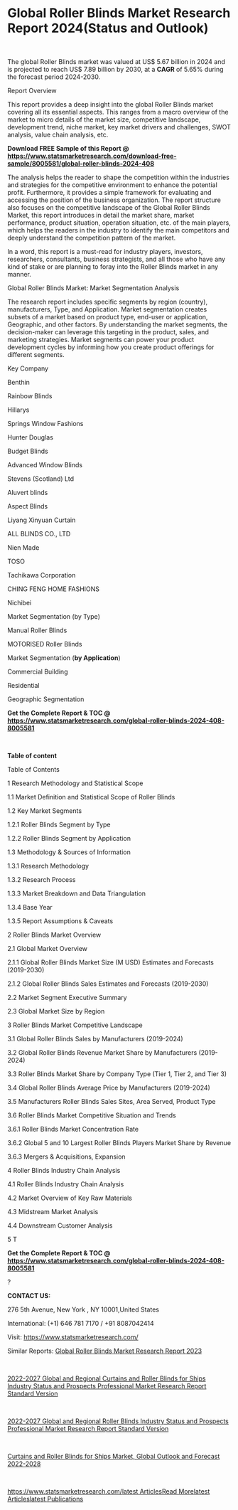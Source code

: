 <h1>Global Roller Blinds Market Research Report 2024(Status and Outlook)</h1><br/><p>The global Roller Blinds market was valued at US$ 5.67 billion in 2024 and is projected to reach US$ 7.89 billion by 2030, at a <strong>CAGR</strong> of 5.65% during the forecast period 2024-2030.</p>
 
 
 
 <p>Report Overview</p>
 
 
 
 <p>This report provides a deep insight into the global Roller Blinds market covering all its essential aspects. This ranges from a macro overview of the market to micro details of the market size, competitive landscape, development trend, niche market, key market drivers and challenges, SWOT analysis, value chain analysis, etc.</p>
 
 
 
 <p><strong>Download FREE Sample of this Report @ <a href="https://www.statsmarketresearch.com/download-free-sample/8005581/global-roller-blinds-2024-408">https://www.statsmarketresearch.com/download-free-sample/8005581/global-roller-blinds-2024-408</a></strong></p>
 
 
 
 <p>The analysis helps the reader to shape the competition within the industries and strategies for the competitive environment to enhance the potential profit. Furthermore, it provides a simple framework for evaluating and accessing the position of the business organization. The report structure also focuses on the competitive landscape of the Global Roller Blinds Market, this report introduces in detail the market share, market performance, product situation, operation situation, etc. of the main players, which helps the readers in the industry to identify the main competitors and deeply understand the competition pattern of the market.</p>
 
 
 
 <p>In a word, this report is a must-read for industry players, investors, researchers, consultants, business strategists, and all those who have any kind of stake or are planning to foray into the Roller Blinds market in any manner.</p>
 
 
 
 <p>Global Roller Blinds Market: Market Segmentation Analysis</p>
 
 
 
 <p>The research report includes specific segments by region (country), manufacturers, Type, and Application. Market segmentation creates subsets of a market based on product type, end-user or application, Geographic, and other factors. By understanding the market segments, the decision-maker can leverage this targeting in the product, sales, and marketing strategies. Market segments can power your product development cycles by informing how you create product offerings for different segments.</p>
 
 
 
 <p>Key Company</p>
 
 
 
 <p>Benthin</p>
 
 
 
 <p>Rainbow Blinds</p>
 
 
 
 <p>Hillarys</p>
 
 
 
 <p>Springs Window Fashions</p>
 
 
 
 <p>Hunter Douglas</p>
 
 
 
 <p>Budget Blinds</p>
 
 
 
 <p>Advanced Window Blinds</p>
 
 
 
 <p>Stevens (Scotland) Ltd</p>
 
 
 
 <p>Aluvert blinds</p>
 
 
 
 <p>Aspect Blinds</p>
 
 
 
 <p>Liyang Xinyuan Curtain</p>
 
 
 
 <p>ALL BLINDS CO., LTD</p>
 
 
 
 <p>Nien Made</p>
 
 
 
 <p>TOSO</p>
 
 
 
 <p>Tachikawa Corporation</p>
 
 
 
 <p>CHING FENG HOME FASHIONS</p>
 
 
 
 <p>Nichibei</p>
 
 
 
 <p>Market Segmentation (by Type)</p>
 
 
 
 <p>Manual Roller Blinds</p>
 
 
 
 <p>MOTORISED Roller Blinds</p>
 
 
 
 <p>Market Segmentation (<strong>by Application</strong>)</p>
 
 
 
 <p>Commercial Building</p>
 
 
 
 <p>Residential</p>
 
 
 
 <p>Geographic Segmentation</p>
 
 
 
 <div><b>Get the Complete Report & TOC @ <a href="https://www.statsmarketresearch.com/global-roller-blinds-2024-408-8005581">https://www.statsmarketresearch.com/global-roller-blinds-2024-408-8005581</a></b></div>
 
 
 
 <p><br />
 
 <b>Table of content</b></p>
 
 
 
 <p>Table of Contents<br />
 
 1 Research Methodology and Statistical Scope<br />
 
 1.1 Market Definition and Statistical Scope of Roller Blinds<br />
 
 1.2 Key Market Segments<br />
 
 1.2.1 Roller Blinds Segment by Type<br />
 
 1.2.2 Roller Blinds Segment by Application<br />
 
 1.3 Methodology & Sources of Information<br />
 
 1.3.1 Research Methodology<br />
 
 1.3.2 Research Process<br />
 
 1.3.3 Market Breakdown and Data Triangulation<br />
 
 1.3.4 Base Year<br />
 
 1.3.5 Report Assumptions & Caveats<br />
 
 2 Roller Blinds Market Overview<br />
 
 2.1 Global Market Overview<br />
 
 2.1.1 Global Roller Blinds Market Size (M USD) Estimates and Forecasts (2019-2030)<br />
 
 2.1.2 Global Roller Blinds Sales Estimates and Forecasts (2019-2030)<br />
 
 2.2 Market Segment Executive Summary<br />
 
 2.3 Global Market Size by Region<br />
 
 3 Roller Blinds Market Competitive Landscape<br />
 
 3.1 Global Roller Blinds Sales by Manufacturers (2019-2024)<br />
 
 3.2 Global Roller Blinds Revenue Market Share by Manufacturers (2019-2024)<br />
 
 3.3 Roller Blinds Market Share by Company Type (Tier 1, Tier 2, and Tier 3)<br />
 
 3.4 Global Roller Blinds Average Price by Manufacturers (2019-2024)<br />
 
 3.5 Manufacturers Roller Blinds Sales Sites, Area Served, Product Type<br />
 
 3.6 Roller Blinds Market Competitive Situation and Trends<br />
 
 3.6.1 Roller Blinds Market Concentration Rate<br />
 
 3.6.2 Global 5 and 10 Largest Roller Blinds Players Market Share by Revenue<br />
 
 3.6.3 Mergers & Acquisitions, Expansion<br />
 
 4 Roller Blinds Industry Chain Analysis<br />
 
 4.1 Roller Blinds Industry Chain Analysis<br />
 
 4.2 Market Overview of Key Raw Materials<br />
 
 4.3 Midstream Market Analysis<br />
 
 4.4 Downstream Customer Analysis<br />
 
 5 T</p>
 
 
 
 <div><b>Get the Complete Report & TOC @ <a href="https://www.statsmarketresearch.com/global-roller-blinds-2024-408-8005581">https://www.statsmarketresearch.com/global-roller-blinds-2024-408-8005581</a></b></div>
 
 
 
 <p>? </p>
 
 
 
 <p><b>CONTACT US:</b><br />
 
 276 5th Avenue, New York , NY 10001,United States<br />
 
 International: (+1) 646 781 7170 / +91 8087042414<br />
 
 Visit: <a href="https://www.statsmarketresearch.com/">https://www.statsmarketresearch.com/</a><br />
 
 Similar Reports: <a href="https://www.statsmarketresearch.com/global-roller-blinds-2024-408-8005581">Global Roller Blinds Market Research Report 2023</a><br />
 
 <br />
 
 <a href="https://www.statsmarketresearch.com/global-roller-blinds-2024-408-8005581">2022-2027 Global and Regional Curtains and Roller Blinds for Ships Industry Status and Prospects Professional Market Research Report Standard Version</a><br />
 
 <br />
 
 <a href="https://www.statsmarketresearch.com/global-roller-blinds-2024-408-8005581">2022-2027 Global and Regional Roller Blinds Industry Status and Prospects Professional Market Research Report Standard Version</a><br />
 
 <br />
 
 <a href="https://www.statsmarketresearch.com/global-roller-blinds-2024-408-8005581">Curtains and Roller Blinds for Ships Market, Global Outlook and Forecast 2022-2028</a><br />
 
 <br />
 
 <a href="https://gyeongbokgung.com">https://www.statsmarketresearch.com/</a><a href="https://hallyeomaritime.com">latest Articles</a><a href="https://jingwansa.com">Read More</a><a href="https://nguoiviet.jp/">latest Articles</a><a href="https://www.intelmarketresearch.com/">latest Publications</a></p>